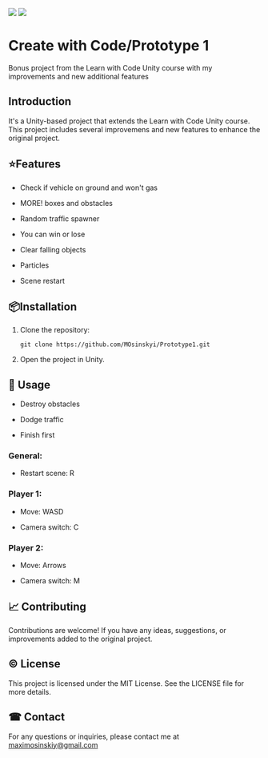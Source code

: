 

 ![](C:\Users\maxim\AppData\Roaming\marktext\images\2024-09-02-20-36-43-Untitled.svg) ![](C:\Users\maxim\AppData\Roaming\marktext\images\2024-09-02-20-37-28-Untitled.svg)

# Create with Code/Prototype 1

Bonus project from the Learn with Code Unity course with my improvements and new additional features

## Introduction

It's a Unity-based project that extends the Learn with Code Unity course. This project includes several improvemens and new features to enhance the original project.

## ⭐Features

- Check if vehicle on ground and won't gas

- MORE! boxes and obstacles

- Random traffic spawner

- You can win or lose

- Clear falling objects

- Particles

- Scene restart

## 📦Installation

1. Clone the repository:
   
   ```shell
   git clone https://github.com/MOsinskyi/Prototype1.git
   ```

2. Open the project in Unity.

## 🤗 Usage

- Destroy obstacles

- Dodge traffic

- Finish first 

### General:

- Restart scene: R

### Player 1:

- Move: WASD

- Camera switch: C

### Player 2:

- Move: Arrows

- Camera switch: M

## 📈 Contributing

Contributions are welcome! If you have any ideas, suggestions, or improvements added to the original project.

## © License

This project is licensed under the MIT License. See the LICENSE file for more details.

## ☎ Contact

For any questions or inquiries, please contact me at [maximosinskiy@gmail.com](mailto:maximosinskiy@gmail.com)


